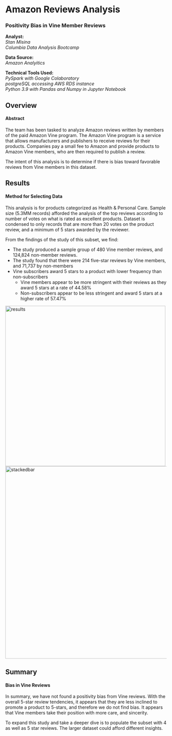 # Amazon Reviews Analysis
### Positivity Bias in Vine Member Reviews
<b>Analyst: </b><i><br />Stan Misina<br />Columbia Data Analysis Bootcamp<br /></i>

<b>Data Source: </b><br /><i>Amazon Analyitics<br /></i>

<b>Technical Tools Used: </b><br /><i>PySpark with Google Colaboratory<br />postgreSQL accessing AWS RDS instance<br />Python 3.9 with Pandas and Numpy in Jupyter Notebook<br /></i>

## Overview
#### Abstract
The team has been tasked to analyze Amazon reviews written by members of the paid Amazon Vine program. The Amazon Vine program is a service that allows manufacturers and publishers to receive reviews for their products. Companies pay a small fee to Amazon and provide products to Amazon Vine members, who are then required to publish a review.

The intent of this analysis is to determine if there is bias toward favorable reviews from Vine members in this dataset.
<br />
## Results
#### Method for Selecting Data
This analysis is for products categorized as Health & Personal Care. Sample size (5.3MM records) afforded the analysis of the top reviews according to number of votes on what is rated as excellent products. Dataset is condensed to only records that are more than 20 votes on the product review, and a minimum of 5 stars awarded by the reviewer.<br />

From the findings of the study of this subset, we find:
  - The study produced a sample group of 480 Vine member reviews, and 124,824 non-member reviews.
  - The study found that there were 214 five-star reviews by Vine members, and 71,737 by non-members
  - Vine subscribers award 5 stars to a product with lower frequency than non-subscribers
    - Vine members appear to be more stringent with their reviews as they award 5 stars at a rate of 44.58%
    - Non-subscribers appear to be less stringent and award 5 stars at a higher rate of 57.47%<br />

<img width="500" alt="results" src="https://user-images.githubusercontent.com/84740997/135160761-b60b6ee5-5e46-4275-b83e-4b4953d10ae1.png"><img width="600" alt="stackedbar" src="https://user-images.githubusercontent.com/84740997/135168804-f0cfb09b-86ce-412b-aa1b-01a75314728e.png">
<br />
## Summary
#### Bias in Vine Reviews
In summary, we have not found a positivity bias from Vine reviews. With the overall 5-star review tendencies, it appears that they are less inclined to promote a product to 5-stars, and therefore we do not find bias. It appears that Vine members take their position with more care, and sincerity.<br />

To expand this study and take a deeper dive is to populate the subset with 4 as well as 5 star reviews. The larger dataset could afford different insights.

